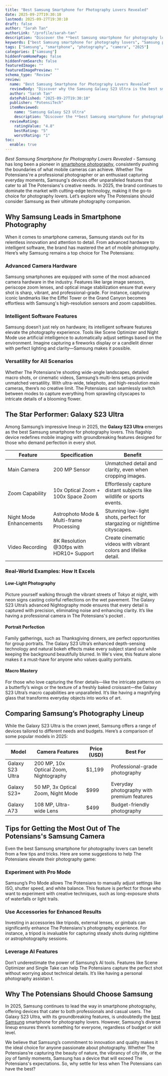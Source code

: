 ```yaml
---
title: "Best Samsung Smartphone for Photography Lovers Revealed"
date: 2025-09-27T19:30:10
lastmod: 2025-09-27T19:30:10
draft: false
author: "Sarah Tan"
authorLink: "/profile/sarah-tan"
description: "Discover the **best Samsung smartphone for photography lovers**! Explore top models with stunning cameras, advanced features, and pro-level photo quality."
keywords: ["best Samsung smartphone for photography lovers", "Samsung photography smartphones 2025", "top Samsung camera phones for photographers"]
tags: ["Samsung", "smartphone", "photography", "camera", "2025"]
categories: ["samsung"]
hiddenFromHomePage: false
hiddenFromSearch: false
featuredImage: ""
featuredImagePreview: ""
schema_type: "Review"
review:
  name: "Best Samsung Smartphone for Photography Lovers Revealed"
  reviewBody: "Discover why the Samsung Galaxy S23 Ultra is the best smartphone for photography lovers in 2025. With its groundbreaking 200 MP camera, advanced AI features, and seamless user experience, it’s the top choice for capturing professional-grade photos and videos."
  author: "Sarah Tan"
  datePublished: "2025-09-27T19:30:10"
  publisher: "PotensiTech"
  itemReviewed:
    name: "Samsung Galaxy S23 Ultra"
    description: "Discover the **best Samsung smartphone for photography lovers**! Explore top models with stunning cameras, advanced features, and pro-level photo quality."
  reviewRating:
    ratingValue: "4.8"
    bestRating: "5"
    worstRating: "1"
toc:
  enable: true
---
```


*Best Samsung Smartphone for Photography Lovers Revealed* - Samsung has long been a pioneer in [smartphone photography](/samsung/authentic-samsung-smartphone-photography-gear), consistently pushing the boundaries of what mobile cameras can achieve. Whether The Potensians're a professional photographer or an enthusiast capturing everyday moments, Samsung's devices offer unparalleled features that cater to all The Potensians's creative needs. In 2025, the brand continues to dominate the market with cutting-edge technology, making it the go-to choice for photography lovers. Let’s explore why The Potensians should consider Samsung as their ultimate photography companion.

## Why Samsung Leads in Smartphone Photography

When it comes to smartphone cameras, Samsung stands out for its relentless innovation and attention to detail. From advanced hardware to intelligent software, the brand has mastered the art of mobile photography.  Here’s why Samsung remains a top choice for The Potensians:

### Advanced Camera Hardware

Samsung smartphones are equipped with some of the most advanced camera hardware in the industry. Features like large image sensors, periscope zoom lenses, and optical image stabilization ensure that every shot is sharp, vibrant, and professional-grade. For instance, capturing iconic landmarks like the Eiffel Tower or the Grand Canyon becomes effortless with Samsung's high-resolution sensors and zoom capabilities.

### Intelligent Software Features

Samsung doesn’t just rely on hardware; its intelligent software features elevate the photography experience. Tools like Scene Optimizer and Night Mode use artificial intelligence to automatically adjust settings based on the environment. Imagine capturing a fireworks display or a candlelit dinner with perfect lighting and clarity—Samsung makes it possible.

### Versatility for All Scenarios

Whether The Potensians’re shooting wide-angle landscapes, detailed macro shots, or cinematic videos, Samsung’s multi-lens setups provide unmatched versatility. With ultra-wide, telephoto, and high-resolution main cameras, there’s no creative limit. The Potensians can seamlessly switch between modes to capture everything from sprawling cityscapes to intricate details of a blooming flower.

## The Star Performer: Galaxy S23 Ultra

Among Samsung’s impressive lineup in 2025, the __Galaxy S23 Ultra__ emerges as the best Samsung smartphone for photography lovers. This flagship device redefines mobile imaging with groundbreaking features designed for those who demand perfection in every shot.

<div class="table-responsive">
<table class="html-table">
<thead>
<tr>
<th>Feature</th>
<th>Specification</th>
<th>Benefit</th>
</tr>
</thead>
<tbody>
<tr>
<td>Main Camera</td>
<td>200 MP Sensor</td>
<td>Unmatched detail and clarity, even when cropping images.</td>
</tr>
<tr>
<td>Zoom Capability</td>
<td>10x Optical Zoom + 100x Space Zoom</td>
<td>Effortlessly capture distant subjects like wildlife or sports events.</td>
</tr>
<tr>
<td>Night Mode Enhancements</td>
<td>Astrophoto Mode & Multi-frame Processing</td>
<td>Stunning low-light shots, perfect for stargazing or nighttime cityscapes.</td>
</tr>
<tr>
<td>Video Recording</td>
<td>8K Resolution @30fps with HDR10+ Support</td>
<td>Create cinematic videos with vibrant colors and lifelike detail.</td>
</tr>
</tbody>
</table>
</div>

### Real-World Examples: How It Excels

#### Low-Light Photography

Picture yourself walking through the vibrant streets of Tokyo at night, with neon signs casting colorful reflections on the wet pavement. The Galaxy S23 Ultra’s advanced Nightography mode ensures that every detail is captured with precision, eliminating noise and enhancing clarity. It’s like having a professional camera in The Potensians's pocket .

#### Portrait Perfection

Family gatherings, such as Thanksgiving dinners, are perfect opportunities for group portraits. The Galaxy S23 Ultra’s enhanced depth-sensing technology and natural bokeh effects make every subject stand out while keeping the background beautifully blurred. In We's view, this feature alone makes it a must-have for anyone who values quality portraits.

#### Macro Mastery

For those who love capturing the finer details—like the intricate patterns on a butterfly’s wings or the texture of a freshly baked croissant—the Galaxy S23 Ultra’s macro capabilities are unparalleled. It’s like having a magnifying glass that transforms everyday objects into works of art.

## Comparing Samsung’s Photography Lineup

While the Galaxy S23 Ultra is the crown jewel, Samsung offers a range of devices tailored to different needs and budgets. Here’s a comparison of some popular models in 2025:

<div class="table-responsive">
<table class="html-table">
<thead>
<tr>
<th>Model</th>
<th>Camera Features</th>
<th>Price (USD)</th>
<th>Best For</th>
</tr>
</thead>
<tbody>
<tr>
<td>Galaxy S23 Ultra</td>
<td>200 MP, 10x Optical Zoom, Nightography</td>
<td>$1,199</td>
<td>Professional-grade photography</td>
</tr>
<tr>
<td>Galaxy S23+</td>
<td>50 MP, 3x Optical Zoom, Night Mode</td>
<td>$999</td>
<td>Everyday photography with premium features</td>
</tr>
<tr>
<td>Galaxy A73</td>
<td>108 MP, Ultra-wide Lens</td>
<td>$499</td>
<td>Budget-friendly photography</td>
</tr>
</tbody>
</table>
</div>

## Tips for Getting the Most Out of The Potensians's Samsung Camera

Even the best Samsung smartphone for photography lovers can benefit from a few tips and tricks. Here are some suggestions to help The Potensians elevate their photography game:

### Experiment with Pro Mode

Samsung’s Pro Mode allows The Potensians to manually adjust settings like ISO, shutter speed, and white balance. This feature is perfect for those who want to experiment with creative techniques, such as long-exposure shots of waterfalls or light trails.

### Use Accessories for Enhanced Results

Investing in accessories like tripods, external lenses, or gimbals can significantly enhance The Potensians's photography experience. For instance, a tripod is invaluable for capturing steady shots during nighttime or astrophotography sessions.

### Leverage AI Features

Don’t underestimate the power of Samsung’s AI tools. Features like Scene Optimizer and Single Take can help The Potensians capture the perfect shot without worrying about technical details. It’s like having a personal photography assistan t.

## Why The Potensians Should Choose Samsung

In 2025, Samsung continues to lead the way in smartphone photography, offering devices that cater to both professionals and casual users. The Galaxy S23 Ultra, with its groundbreaking features, is undoubtedly the [best Samsung](/samsung/best-samsung-gadgets-for-budget-buyers) smartphone for photography lovers. However, Samsung’s diverse lineup ensures there’s something for everyone, regardless of budget or skill level.

We believe that Samsung’s commitment to innovation and quality makes it the ideal choice for anyone passionate about photography. Whether The Potensians’re capturing the beauty of nature, the vibrancy of city life, or the joy of family moments, Samsung has a device that will exceed The Potensians's expectations. So, why settle for less when The Potensians can have the best?